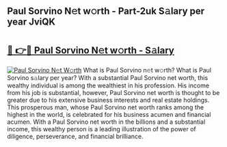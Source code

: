 ## Paul Sorvino N𝚎t w𝚘rth - Part-2uk S𝚊lary per year JviQK

# <h2><a href="http://gc2wa9.nevu.top/?p=Paul+Sorvino">🔗 👉🔴 Paul Sorvino N𝚎t w𝚘rth - S𝚊lary</a></h2>

[![Paul Sorvino N𝚎t W𝚘rth](https://i.imgur.com/Oavwk0R.jpeg)](http://gc2wa9.nevu.top/?p=Paul+Sorvino)
What is Paul Sorvino n𝚎t w𝚘rth? What is Paul Sorvino s𝚊lary per year?
With a substantial Paul Sorvino net worth, this wealthy individual is among the wealthiest in his profession. His income from his job is substantial, however, Paul Sorvino net worth is thought to be greater due to his extensive business interests and real estate holdings. This prosperous man, whose Paul Sorvino net worth ranks among the highest in the world, is celebrated for his business acumen and financial acumen. With a Paul Sorvino net worth in the billions and a substantial income, this wealthy person is a leading illustration of the power of diligence, perseverance, and financial brilliance.
